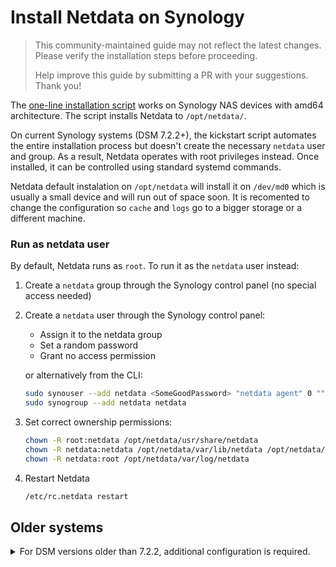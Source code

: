 # Install Netdata on Synology

> This community-maintained guide may not reflect the latest changes.
> Please verify the installation steps before proceeding.
>
> Help improve this guide by submitting a PR with your suggestions.
> Thank you!

The [one-line installation script](/packaging/installer/methods/kickstart.md) works on Synology NAS devices with amd64 architecture. The script installs Netdata to `/opt/netdata/`.

On current Synology systems (DSM 7.2.2+), the kickstart script automates the entire installation process but doesn't create the necessary `netdata` user and group. As a result, Netdata operates with root privileges instead. Once installed, it can be controlled using standard systemd commands.

Netdata default instalation on `/opt/netdata` will install it on `/dev/md0` which is usually a small device and will run out of space soon.
It is recomented to change the configuration so `cache` and `logs` go to a bigger storage or a different machine.

### Run as netdata user

By default, Netdata runs as `root`. To run it as the `netdata` user instead:

1. Create a `netdata` group through the Synology control panel (no special access needed)
2. Create a `netdata` user through the Synology control panel:
    - Assign it to the netdata group
    - Set a random password
    - Grant no access permission

   or alternatively from the CLI:
    ```sh
    sudo synouser --add netdata <SomeGoodPassword> "netdata agent" 0 "" 0
    sudo synogroup --add netdata netdata
    ```
3. Set correct ownership permissions:
    ```bash
    chown -R root:netdata /opt/netdata/usr/share/netdata
    chown -R netdata:netdata /opt/netdata/var/lib/netdata /opt/netdata/var/cache/netdata
    chown -R netdata:root /opt/netdata/var/log/netdata
    ````
4. Restart Netdata
    ```sh
    /etc/rc.netdata restart
    ```

## Older systems

<details>
<summary>For DSM versions older than 7.2.2, additional configuration is required.</summary>

### Create a Startup Script

Older DSM versions aren't automatically recognized during installation, so you'll need to create a startup script manually:

1. Create `/etc/rc.netdata` with [this script](https://gist.github.com/oskapt/055d474d7bfef32c49469c1b53e8225f).
2. Make it executable:
    ```sh
    chmod 0755 /etc/rc.netdata
    ```
3. Enable auto-start by adding to `/etc/rc.local`:
   ```sh
   # Netdata startup
   [ -x /etc/rc.netdata ] && /etc/rc.netdata start
   ```

</details>
